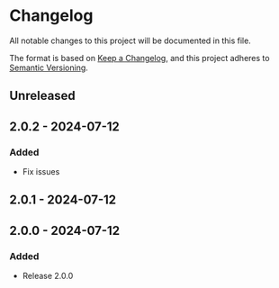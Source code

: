 # Changelog

All notable changes to this project will be documented in this file.

The format is based on [Keep a Changelog](https://keepachangelog.com/en/1.0.0/),
and this project adheres to [Semantic Versioning](https://semver.org/spec/v2.0.0.html).

## Unreleased

## 2.0.2 - 2024-07-12
### Added
- Fix issues

## 2.0.1 - 2024-07-12

## 2.0.0 - 2024-07-12
### Added
- Release 2.0.0
